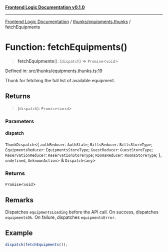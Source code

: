 [**Frontend Logic Documentation v0.1.0**](../../../README.md)

***

[Frontend Logic Documentation](../../../modules.md) / [thunks/equipments.thunks](../README.md) / fetchEquipments

# Function: fetchEquipments()

> **fetchEquipments**(): (`dispatch`) => `Promise`\<`void`\>

Defined in: src/thunks/equipments.thunks.ts:19

Thunk for fetching the full list of available equipment.

## Returns

> (`dispatch`): `Promise`\<`void`\>

### Parameters

#### dispatch

`ThunkDispatch`\<\{ `authReducer`: `AuthState`; `BillsReducer`: `BillsStoreType`; `EquipmentsReducer`: `EquipmentsStoreType`; `GuestReducer`: `GuestStoreType`; `ReservationReducer`: `ReservationStoreType`; `RoomsReducer`: `RoomsStoreType`; \}, `undefined`, `UnknownAction`\> & `Dispatch`\<`any`\>

### Returns

`Promise`\<`void`\>

## Remarks

Dispatches `equipmentsLoading` before the API call.
On success, dispatches `equipmentsOk`.
On failure, dispatches `equipmentsError`.

## Example

```ts
dispatch(fetchEquipments());
```
